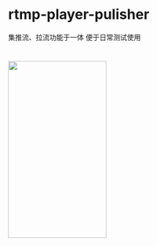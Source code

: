 # rtmp-player-pulisher
集推流、拉流功能于一体
便于日常测试使用
#
<img src="https://i.loli.net/2020/03/15/ZvecDP5qYgHwaTi.png" width="200" height="360"/>
